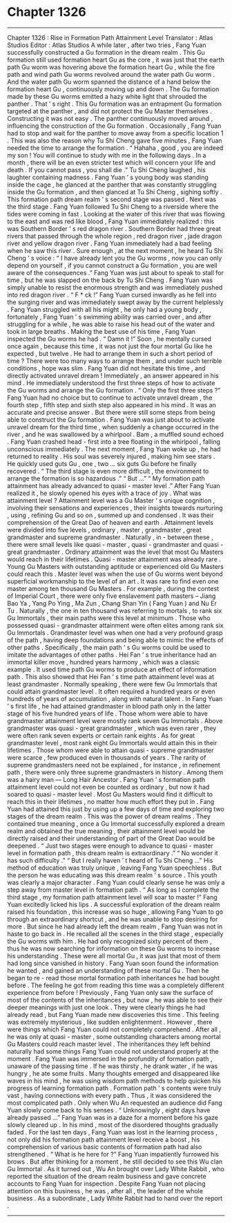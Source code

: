 
# Chapter 1326


---

Chapter 1326 : Rise in Formation Path Attainment Level
Translator :
Atlas Studios
Editor :
Atlas Studios
A while later , after two tries , Fang Yuan successfully constructed a Gu formation in the dream realm .
This Gu formation still used formation heart Gu as the core , it was just that the earth path Gu worm was hovering above the formation heart Gu , while the fire path and wind path Gu worms revolved around the water path Gu worm . And the water path Gu worm spanned the distance of a hand below the formation heart Gu , continuously moving up and down .
The Gu formation made by these Gu worms emitted a hazy white light that shrouded the panther .
That ’ s right .
This Gu formation was an entrapment Gu formation targeted at the panther , and did not protect the Gu Master themselves .
Constructing it was not easy . The panther continuously moved around , influencing the construction of the Gu formation . Occasionally , Fang Yuan had to stop and wait for the panther to move away from a specific location
1
.
This was also the reason why Tu Shi Cheng gave five minutes , Fang Yuan needed the time to arrange the formation .
“ Hahaha , good , you are indeed my son ! You will continue to study with me in the following days . In a month , there will be an even stricter test which will concern your life and death . If you cannot pass , you shall die .” Tu Shi Cheng laughed , his laughter containing madness .
Fang Yuan ’ s young body was standing inside the cage , he glanced at the panther that was constantly struggling inside the Gu formation , and then glanced at Tu Shi Cheng , sighing softly .
This formation path dream realm ’ s second stage was passed .
Next was the third stage .
Fang Yuan followed Tu Shi Cheng to a riverside where the tides were coming in fast .
Looking at the water of this river that was flowing to the east and was red like blood , Fang Yuan immediately realized : this was Southern Border ’ s red dragon river .
Southern Border had three great rivers that passed through the whole region , red dragon river , jade dragon river and yellow dragon river .
Fang Yuan immediately had a bad feeling when he saw this river .
Sure enough , at the next moment , he heard Tu Shi Cheng ’ s voice : “ I have already lent you the Gu worms , now you can only depend on yourself , if you cannot construct a Gu formation , you are well aware of the consequences .”
Fang Yuan was just about to speak to stall for time , but he was slapped on the back by Tu Shi Cheng .
Fang Yuan was simply unable to resist the enormous strength and was immediately pushed into red dragon river .
“ F * ck !” Fang Yuan cursed inwardly as he fell into the surging river and was immediately swept away by the current helplessly .
Fang Yuan struggled with all his might , he only had a young body , fortunately , Fang Yuan ’ s swimming ability was carried over , and after struggling for a while , he was able to raise his head out of the water and took in large breaths .
Making the best use of his time , Fang Yuan inspected the Gu worms he had .
“ Damn it !” Soon , he mentally cursed once again , because this time , it was not just the four mortal Gu like he expected , but twelve .
He had to arrange them in such a short period of time ?
There were too many ways to arrange them , and under such terrible conditions , hope was slim .
Fang Yuan did not hesitate this time , and directly activated unravel dream !
Immediately , an answer appeared in his mind .
He immediately understood the first three steps of how to activate the Gu worms and arrange the Gu formation .
“ Only the first three steps ?” Fang Yuan had no choice but to continue to activate unravel dream , the fourth step , fifth step and sixth step also appeared in his mind .
It was an accurate and precise answer .
But there were still some steps from being able to construct the Gu formation .
Fang Yuan was just about to activate unravel dream for the third time , when suddenly a change occurred in the river , and he was swallowed by a whirlpool .
Bam , a muffled sound echoed .
Fang Yuan crashed head - first into a tree floating in the whirlpool , falling unconscious immediately .
The next moment , Fang Yuan woke up , he had returned to reality .
His soul was severely injured , making him see stars .
He quickly used guts Gu , one , two … six guts Gu before he finally recovered .
“ The third stage is even more difficult , the environment to arrange the formation is so hazardous .”
“ But …”
“ My formation path attainment has already advanced to quasi - master level .”
After Fang Yuan realized it , he slowly opened his eyes with a trace of joy .
What was attainment level ?
Attainment level was a Gu Master ’ s unique cognition , involving their sensations and experiences , their insights towards nurturing , using , refining Gu and so on , summed up and condensed . It was their comprehension of the Great Dao of heaven and earth .
Attainment levels were divided into five levels , ordinary , master , grandmaster , great grandmaster and supreme grandmaster .
Naturally , in - between these , there were small levels like quasi - master , quasi - grandmaster and quasi - great grandmaster .
Ordinary attainment was the level that most Gu Masters would reach in their lifetimes .
Quasi - master attainment was already rare . Young Gu Masters with outstanding aptitude or experienced old Gu Masters could reach this .
Master level was when the use of Gu worms went beyond superficial workmanship to the level of an art . It was rare to find even one master among ten thousand Gu Masters . For example , during the contest of Imperial Court , there were only five enslavement path masters – Jiang Bao Ya , Yang Po Ying , Ma Zun , Chang Shan Yin ( Fang Yuan ) and Nu Er Tu . Naturally , the one in ten thousand was referring to mortals , to rank six Gu Immortals , their main paths were this level at minimum .
Those who possessed quasi - grandmaster attainment were often elites among rank six Gu Immortals .
Grandmaster level was when one had a very profound grasp of the path , having deep foundations and being able to mimic the effects of other paths . Specifically , the main path ’ s Gu worms could be used to imitate the advantages of other paths . Hei Fan ’ s true inheritance had an immortal killer move , hundred years harmony , which was a classic example . It used time path Gu worms to produce an effect of information path . This also showed that Hei Fan ’ s time path attainment level was at least grandmaster .
Normally speaking , there were few Gu Immortals that could attain grandmaster level . It often required a hundred years or even hundreds of years of accumulation , along with natural talent . In Fang Yuan ’ s first life , he had attained grandmaster in blood path only in the latter stage of his five hundred years of life .
Those whom were able to have grandmaster attainment level were mostly rank seven Gu Immortals .
Above grandmaster was quasi - great grandmaster , which was even rarer , they were often rank seven experts or certain rank eights .
As for great grandmaster level , most rank eight Gu Immortals would attain this in their lifetimes .
Those whom were able to attain quasi - supreme grandmaster were scarce , few produced even in thousands of years .
The rarity of supreme grandmasters need not be explained , for instance , in refinement path , there were only three supreme grandmasters in history . Among them was a hairy man — Long Hair Ancestor .
Fang Yuan ’ s formation path attainment level could not even be counted as ordinary , but now it had soared to quasi - master level .
Most Gu Masters would find it difficult to reach this in their lifetimes , no matter how much effort they put in .
Fang Yuan had attained this just by using up a few days of time and exploring two stages of the dream realm .
This was the power of dream realms .
They contained true meaning , once a Gu Immortal successfully explored a dream realm and obtained the true meaning , their attainment level would be directly raised and their understanding of part of the Great Dao would be deepened .
“ Just two stages were enough to advance to quasi - master level in formation path , this dream realm is extraordinary .”
“ No wonder it has such difficulty .”
“ But I really haven ’ t heard of Tu Shi Cheng …”
His method of education was truly unique , leaving Fang Yuan speechless . But the person he was educating was this dream realm ’ s source . This youth was clearly a major character .
Fang Yuan could clearly sense he was only a step away from master level in formation path .
“ As long as I complete the third stage , my formation path attainment level will soar to master !”
Fang Yuan excitedly licked his lips .
A successful exploration of the dream realm raised his foundation , this increase was so huge , allowing Fang Yuan to go through an extraordinary shortcut , and he was unable to stop desiring for more .
But since he had already left the dream realm , Fang Yuan was not in haste to go back in .
He recalled all the scenes in the third stage , especially the Gu worms with him .
He had only recognized sixty percent of them , thus he was now searching for information on these Gu worms to increase his understanding .
These were all mortal Gu , it was just that most of them had long since vanished in history .
Fang Yuan soon found the information he wanted , and gained an understanding of these mortal Gu .
Then he began to re - read those mortal formation path inheritances he had bought before .
The feeling he got from reading this time was a completely different experience from before !
Previously , Fang Yuan only saw the surface of most of the contents of the inheritances , but now , he was able to see their deeper meanings with just one look . They were clearly things he had already read , but Fang Yuan made new discoveries this time .
This feeling was extremely mysterious , like sudden enlightenment .
However , there were things which Fang Yuan could not completely comprehend .
After all , he was only at quasi - master , some outstanding characters among mortal Gu Masters could reach master level . The inheritances they left behind naturally had some things Fang Yuan could not understand properly at the moment .
Fang Yuan was immersed in the profundity of formation path , unaware of the passing time .
If he was thirsty , he drank water , if he was hungry , he ate some fruits .
Many thoughts emerged and disappeared like waves in his mind , he was using wisdom path methods to help quicken his progress of learning formation path .
Formation path ’ s contents were truly vast , having connections with every path . Thus , it was considered the most complicated path .
Only when Wu An requested an audience did Fang Yuan slowly come back to his senses .
“ Unknowingly , eight days have already passed …” Fang Yuan was in a daze for a moment before his gaze slowly cleared up .
In his mind , most of the disordered thoughts gradually faded .
For the last ten days , Fang Yuan was lost in the learning process , not only did his formation path attainment level receive a boost , his comprehension of various basic contents of formation path had also strengthened .
“ What is he here for ?” Fang Yuan impatiently furrowed his brows .
But after thinking for a moment , he still decided to see this Wu clan Gu Immortal .
As it turned out , Wu An brought over Lady White Rabbit , who reported the situation of the dream realm business and gave concrete accounts to Fang Yuan for inspection .
Despite Fang Yuan not placing attention on this business , he was , after all , the leader of the whole business .
As a subordinate , Lady White Rabbit had to hand over the report .

---

